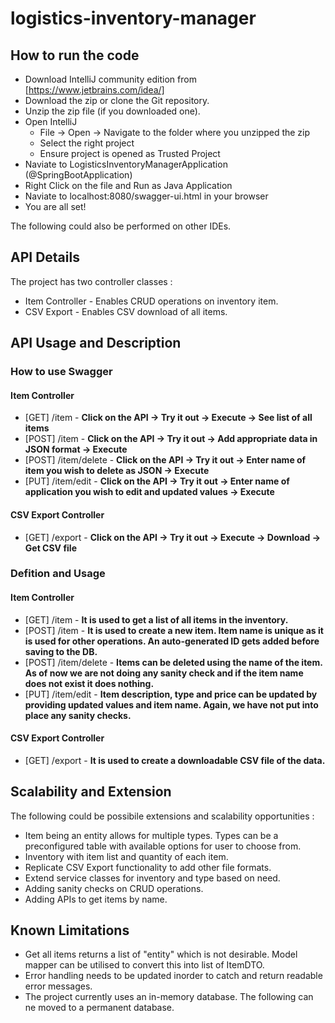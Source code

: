 # logistics-inventory-manager

<!-- ## Live Application [Swagger UI]
A live version of the deployed application can be found on - https://sheltered-woodland-98473.herokuapp.com/swagger-ui.html#/
 -->
## How to run the code
* Download IntelliJ community edition from [https://www.jetbrains.com/idea/]
* Download the zip or clone the Git repository.
* Unzip the zip file (if you downloaded one).
* Open IntelliJ
	* File -> Open -> Navigate to the folder where you unzipped the zip
    * Select the right project
	* Ensure project is opened as Trusted Project
* Naviate to LogisticsInventoryManagerApplication (@SpringBootApplication)
* Right Click on the file and Run as Java Application
* Naviate to localhost:8080/swagger-ui.html in your browser
* You are all set!

The following could also be performed on other IDEs.

## API Details
The project has two controller classes :
* Item Controller - Enables CRUD operations on inventory item.
* CSV Export - Enables CSV download of all items.

## API Usage and Description
### How to use Swagger
#### Item Controller
* [GET] /item - **Click on the API -> Try it out -> Execute -> See list of all items**
* [POST] /item -  **Click on the API -> Try it out -> Add appropriate data in JSON format -> Execute**
* [POST] /item/delete - **Click on the API -> Try it out -> Enter name of item you wish to delete as JSON -> Execute**
* [PUT] /item/edit - **Click on the API -> Try it out -> Enter name of application you wish to edit and updated values -> Execute**

#### CSV Export Controller
* [GET] /export - **Click on the API -> Try it out -> Execute -> Download -> Get CSV file**

### Defition and Usage
#### Item Controller
* [GET] /item - **It is used to get a list of all items in the inventory.**
* [POST] /item -  **It is used to create a new item. Item name is unique as it is used for other operations. An auto-generated ID gets added before saving to the DB.**
* [POST] /item/delete - **Items can be deleted using the name of the item. As of now we are not doing any sanity check and if the item name does not exist it does nothing.**
* [PUT] /item/edit - **Item description, type and price can be updated by providing updated values and item name. Again, we have not put into place any sanity checks.**

#### CSV Export Controller
* [GET] /export - **It is used to create a downloadable CSV file of the data.**

## Scalability and Extension
The following could be possibile extensions and scalability opportunities :
* Item being an entity allows for multiple types. Types can be a preconfigured table with available options for user to choose from. 
* Inventory with item list and quantity of each item. 
* Replicate CSV Export functionality to add other file formats.
* Extend service classes for inventory and type based on need.
* Adding sanity checks on CRUD operations. 
* Adding APIs to get items by name.

## Known Limitations
* Get all items returns a list of "entity" which is not desirable. Model mapper can be utilised to convert this into list of ItemDTO.
* Error handling needs to be updated inorder to catch and return readable error messages.
* The project currently uses an in-memory database. The following can ne moved to a permanent database.
